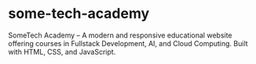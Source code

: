 # some-tech-academy
SomeTech Academy – A modern and responsive educational website offering courses in Fullstack Development, AI, and Cloud Computing. Built with HTML, CSS, and JavaScript.
